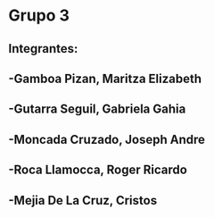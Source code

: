 # Grupo 3
## Integrantes:
## -Gamboa Pizan, Maritza Elizabeth
## -Gutarra Seguil, Gabriela Gahia
## -Moncada Cruzado, Joseph Andre
## -Roca Llamocca, Roger Ricardo
## -Mejia De La Cruz, Cristos
